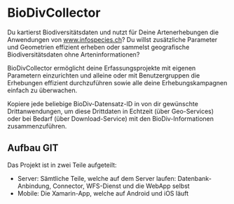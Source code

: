 # BioDivCollector
Du kartierst Biodiversitätsdaten und nutzt für Deine Artenerhebungen die Anwendungen von www.infospecies.ch? Du willst zusätzliche Parameter und Geometrien effizient erheben oder sammelst geografische Biodiversitätsdaten ohne Arteninformationen?

BioDivCollector ermöglicht deine Erfassungsprojekte mit eigenen Parametern einzurichten und alleine oder mit Benutzergruppen die Erhebungen effizient durchzuführen sowie alle deine Erhebungskampagnen einfach zu überwachen.

Kopiere jede beliebige BioDiv-Datensatz-ID in von dir gewünschte Drittanwendungen, um diese Drittdaten in Echtzeit (über Geo-Services) oder bei Bedarf (über Download-Service) mit den BioDiv-Informationen zusammenzuführen. 

## Aufbau GIT
Das Projekt ist in zwei Teile aufgeteilt:
- Server: Sämtliche Teile, welche auf dem Server laufen: Datenbank-Anbindung, Connector, WFS-Dienst und die WebApp selbst
- Mobile: Die Xamarin-App, welche auf Android und iOS läuft
